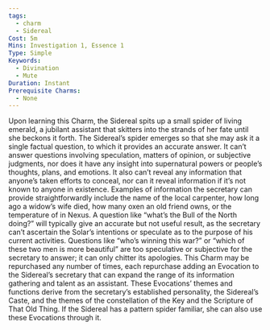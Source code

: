 ```yaml
---
tags:
  - charm
  - Sidereal
Cost: 5m
Mins: Investigation 1, Essence 1
Type: Simple
Keywords:
  - Divination
  - Mute
Duration: Instant
Prerequisite Charms:
  - None
---
```

Upon learning this Charm, the Sidereal spits up a small spider of living emerald, a jubilant assistant that skitters into the strands of her fate until she beckons it forth. The Sidereal’s spider emerges so that she may ask it a single factual question, to which it provides an accurate answer. It can’t answer questions involving speculation, matters of opinion, or subjective judgments, nor does it have any insight into supernatural powers or people’s thoughts, plans, and emotions. It also can’t reveal any information that anyone’s taken efforts to conceal, nor can it reveal information if it’s not known to anyone in existence. Examples of information the secretary can provide straightforwardly include the name of the local carpenter, how long ago a widow’s wife died, how many oxen an old friend owns, or the temperature of in Nexus. A question like “what’s the Bull of the North doing?” will typically give an accurate but not useful result, as the secretary can’t ascertain the Solar’s intentions or speculate as to the purpose of his current activities. Questions like “who’s winning this war?” or “which of these two men is more beautiful” are too speculative or subjective for the secretary to answer; it can only chitter its apologies. This Charm may be repurchased any number of times, each repurchase adding an Evocation to the Sidereal’s secretary that can expand the range of its information gathering and talent as an assistant. These Evocations’ themes and functions derive from the secretary’s established personality, the Sidereal’s Caste, and the themes of the constellation of the Key and the Scripture of That Old Thing. If the Sidereal has a pattern spider familiar, she can also use these Evocations through it.